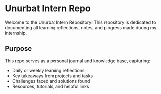 

# Unurbat Intern Repo

Welcome to the Unurbat Intern Repository! This repository is dedicated to documenting all learning reflections, notes, and progress made during my internship.

## Purpose

This repo serves as a personal journal and knowledge base, capturing:
- Daily or weekly learning reflections
- Key takeaways from projects and tasks
- Challenges faced and solutions found
- Resources, tutorials, and helpful links



